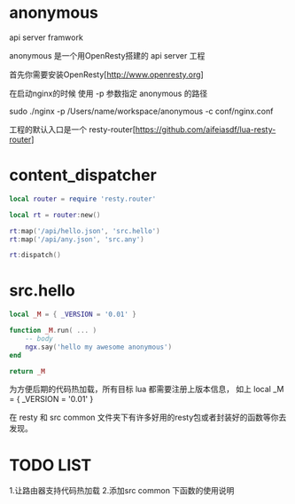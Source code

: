 # anonymous
api server framwork

anonymous 是一个用OpenResty搭建的 api server 工程

首先你需要安装OpenResty[http://www.openresty.org]

在启动nginx的时候 使用 -p 参数指定 anonymous 的路径

sudo ./nginx -p /Users/name/workspace/anonymous -c conf/nginx.conf

工程的默认入口是一个 resty-router[https://github.com/aifeiasdf/lua-resty-router]


content_dispatcher
=========================
```lua
local router = require 'resty.router'

local rt = router:new()

rt:map('/api/hello.json', 'src.hello')
rt:map('/api/any.json', 'src.any')

rt:dispatch()
```


src.hello
=========================
```lua
local _M = { _VERSION = '0.01' }

function _M.run( ... )
    -- body
    ngx.say('hello my awesome anonymous')
end

return _M
```

为方便后期的代码热加载，所有目标 lua 都需要注册上版本信息， 如上 local _M = { _VERSION = '0.01' }


在 resty 和 src common 文件夹下有许多好用的resty包或者封装好的函数等你去发现。

TODO LIST
==================
1.让路由器支持代码热加载
2.添加src common 下函数的使用说明






